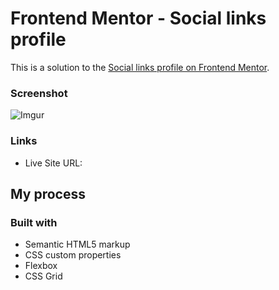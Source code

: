 # Frontend Mentor - Social links profile

This is a solution to the [Social links profile on Frontend Mentor](https://www.frontendmentor.io/challenges/recipe-page-KiTsR8QQKm).
### Screenshot

![Imgur](https://i.imgur.com/a8GfFPk.png)

### Links

- Live Site URL: [](https://ila36ix.github.io/front-hub/social-links-profile/)

## My process

### Built with

- Semantic HTML5 markup
- CSS custom properties
- Flexbox
- CSS Grid
